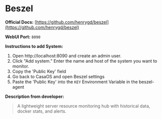 # Beszel

**Official Docs:** [https://github.com/henrygd/beszel](https://github.com/henrygd/beszel)

**WebUI Port:** `8090`

**Instructions to add System:**

1. Open http://localhost:8090 and create an admin user.
2. Click "Add system." Enter the name and host of the system you want to monitor.
3. Copy the 'Public Key' field
4. Go back to CasaOS and open Beszel settings
5. Paste the 'Public Key' into the `KEY` Environment Variable in the beszel-agent

**Description from developer:**

> A lightweight server resource monitoring hub with historical data, docker stats, and alerts.
